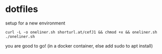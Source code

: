 # dotfiles
setup for a new environment

`curl -L -o oneliner.sh shorturl.at/cefJ1 && chmod +x && oneliner.sh`
`./oneliner.sh`

you are good to go! (in a docker container, else add sudo to apt install)

